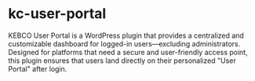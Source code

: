 # kc-user-portal
KEBCO User Portal is a WordPress plugin that provides a centralized and customizable dashboard for logged-in users—excluding administrators. Designed for platforms that need a secure and user-friendly access point, this plugin ensures that users land directly on their personalized "User Portal" after login.
